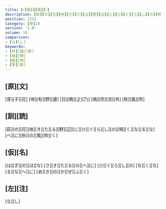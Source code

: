 ```yaml
---
title: [（][詠][風][）]
description: [萩][の][花][咲][き][た][る][野][辺][に][ひ][ぐ][ら][し][の][鳴][く][な][る][な][へ][に][秋][の][風][吹][く]
position: 2231
category: [巻]10
version: '1.0'
volume: 10
comparison:
- [な][し]
keywords:
- [秋][雑][歌]
- [植][物]
- [動][物]
- [季][節]
---
```


## [原][文]

[芽][子][花] [咲][有][野][邊] [日][晩][之][乃] [鳴][奈][流][共] [秋][風][吹]

## [訓][読]

[萩][の][花][咲][き][た][る][野][辺][に][ひ][ぐ][ら][し][の][鳴][く][な][る][な][へ][に][秋][の][風][吹][く]

## [仮][名]

[は][ぎ][の][は][な] [さ][き][た][る][の][へ][に] [ひ][ぐ][ら][し][の] [な][く][な][る][な][へ][に] [あ][き][の][か][ぜ][ふ][く]

## [左][注]

[な][し]
